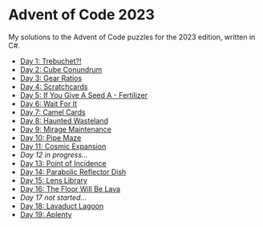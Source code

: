 # Advent of Code 2023
My solutions to the Advent of Code puzzles for the 2023 edition, written in C#.

- [Day 1: Trebuchet?!](https://github.com/robhabraken/advent-of-code-2023/tree/main/01)
- [Day 2: Cube Conundrum](https://github.com/robhabraken/advent-of-code-2023/tree/main/02)
- [Day 3: Gear Ratios](https://github.com/robhabraken/advent-of-code-2023/tree/main/03)
- [Day 4: Scratchcards](https://github.com/robhabraken/advent-of-code-2023/tree/main/04)
- [Day 5: If You Give A Seed A - Fertilizer](https://github.com/robhabraken/advent-of-code-2023/tree/main/05)
- [Day 6: Wait For It](https://github.com/robhabraken/advent-of-code-2023/tree/main/06)
- [Day 7: Camel Cards](https://github.com/robhabraken/advent-of-code-2023/tree/main/07)
- [Day 8: Haunted Wasteland](https://github.com/robhabraken/advent-of-code-2023/tree/main/08)
- [Day 9: Mirage Maintenance](https://github.com/robhabraken/advent-of-code-2023/tree/main/09)
- [Day 10: Pipe Maze](https://github.com/robhabraken/advent-of-code-2023/tree/main/10)
- [Day 11: Cosmic Expansion](https://github.com/robhabraken/advent-of-code-2023/tree/main/11)
- _Day 12 in progress..._
- [Day 13: Point of Incidence](https://github.com/robhabraken/advent-of-code-2023/tree/main/13)
- [Day 14: Parabolic Reflector Dish](https://github.com/robhabraken/advent-of-code-2023/tree/main/14)
- [Day 15: Lens Library](https://github.com/robhabraken/advent-of-code-2023/tree/main/15)
- [Day 16: The Floor Will Be Lava](https://github.com/robhabraken/advent-of-code-2023/tree/main/16)
- _Day 17 not started..._
- [Day 18: Lavaduct Lagoon](https://github.com/robhabraken/advent-of-code-2023/tree/main/18)
- [Day 19: Aplenty](https://github.com/robhabraken/advent-of-code-2023/tree/main/19)